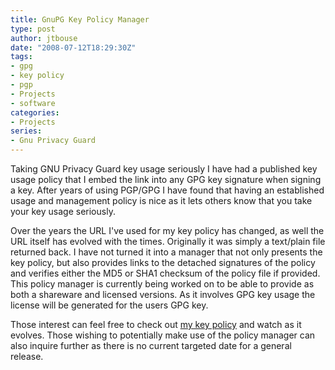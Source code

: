 ```yaml
---
title: GnuPG Key Policy Manager
type: post
author: jtbouse
date: "2008-07-12T18:29:30Z"
tags:
- gpg
- key policy
- pgp
- Projects
- software
categories:
- Projects
series:
- Gnu Privacy Guard
---
```

Taking GNU Privacy Guard key usage seriously I have had a published key usage policy that I embed
the link into any GPG key signature when signing a key. After years of using PGP/GPG I have found
that having an established usage and management policy is nice as it lets others know that you take
your key usage seriously.

Over the years the URL I've used for my key policy has changed, as well the URL itself has evolved
with the times. Originally it was simply a text/plain file returned back. I have not turned it into
a manager that not only presents the key policy, but also provides links to the detached signatures
of the policy and verifies either the MD5 or SHA1 checksum of the policy file if provided.  This
policy manager is currently being worked on to be able to provide as both a shareware and licensed
versions. As it involves GPG key usage the license will be generated for the users GPG key.

Those interest can feel free to check out [my key policy](https://undergrid.net/legal/gpg/) and
watch as it evolves. Those wishing to potentially make use of the policy manager can also inquire
further as there is no current targeted date for a general release.
